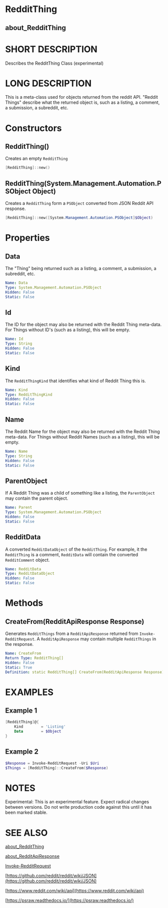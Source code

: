 # RedditThing
## about_RedditThing

# SHORT DESCRIPTION
Describes the RedditThing Class (experimental)

# LONG DESCRIPTION
This is a meta-class used for objects returned from the reddit API. "Reddit Things" describe what the returned object is, such as a listing, a comment, a submission, a subreddit, etc.

# Constructors
## RedditThing()
Creates an empty `RedditThing`

```powershell
[RedditThing]::new()
```


## RedditThing(System.Management.Automation.PSObject Object)
Creates a `RedditThing` form a `PSObject` converted from JSON Reddit API response.

```powershell
[RedditThing]::new([System.Management.Automation.PSObject]$Object)
```


# Properties
## Data
The "Thing" being returned such as a listing, a comment, a submission, a subreddit, etc.

```yaml
Name: Data
Type: System.Management.Automation.PSObject
Hidden: False
Static: False
```


## Id
The ID for the object may also be returned with the Reddit Thing meta-data. For Things without ID's (such as a listing), this will be empty.

```yaml
Name: Id
Type: String
Hidden: False
Static: False
```

## Kind
The `RedditThingKind` that identifies what kind of Reddit Thing this is.

```yaml
Name: Kind
Type: RedditThingKind
Hidden: False
Static: False
```

## Name
The Reddit Name for the object may also be returned with the Reddit Thing meta-data. For Things without Reddit Names (such as a listing), this will be empty.

```yaml
Name: Name
Type: String
Hidden: False
Static: False
```


## ParentObject
If A Reddit Thing was a child of something like a listing, the `ParentObject` may contain the parent object.

```yaml
Name: Parent
Type: System.Management.Automation.PSObject
Hidden: False
Static: False
```


## RedditData
A converted `RedditDataObject` of the `RedditThing`. For example, it the `RedditThing` is a comment, `RedditData` will contain the converted `RedditComment` object.

```yaml
Name: RedditData
Type: RedditDataObject
Hidden: False
Static: False
```


# Methods

## CreateFrom(RedditApiResponse Response)
Generates `RedditThings` from a `RedditApiResponse` returned from `Invoke-RedditRequest`. A `RedditApiResponse` may contain multiple `RedditThings` in the response.

```yaml
Name: CreateFrom
Return Type: RedditThing[]
Hidden: False
Static: True
Definition: static RedditThing[] CreateFrom(RedditApiResponse Response)
```


# EXAMPLES

## Example 1

```powershell
[RedditThing]@{
    Kind        = 'Listing'
    Data        = $Object
}
```

## Example 2

```powershell
$Response = Invoke-RedditRequest -Uri $Uri
$Things = [RedditThing]::CreateFrom($Response)
```

# NOTES

Experimental: This is an experimental feature. Expect radical changes between versions. Do not write production code against this until it has been marked stable.

# SEE ALSO

[about_RedditThing](https://psraw.readthedocs.io/en/latest/Module/about_RedditThing)

[about_RedditApiResponse](https://psraw.readthedocs.io/en/latest/Module/about_RedditApiResponse)

[Invoke-RedditRequest](https://psraw.readthedocs.io/en/latest/Module/Import-RedditRequest)

[https://github.com/reddit/reddit/wiki/JSON](https://github.com/reddit/reddit/wiki/JSON)

[https://www.reddit.com/wiki/api](https://www.reddit.com/wiki/api)

[https://psraw.readthedocs.io/](https://psraw.readthedocs.io/)
